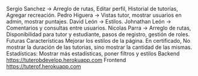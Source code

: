 Sergio Sanchez -> Arreglo de rutas, Editar perfil, Historial de tutorías, Agregar recreación. Pedro Higuera -> Vistas tutor, mostrar usuarios en admin, mostrar puntajes. David León -> Estilos.
Johnathan León -> Comentarios y consultas entre usuarios. Nicolas Parra -> Arreglo de rutas, Disponibilidad para tutor y estudiante, pasos de registro, gestión de roles.
Futuras Características Mejorar los estilos de la página. En certificado, No mostrar la duración de las tutorias, sino mostrar la cantidad de las mismas.
Estadísticas: Mostrar más estadísticas, poner filtros y estilos
Backend https://tuterobdevelop.herokuapp.com Frontend https://tuterof.herokuapp.com